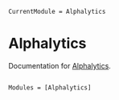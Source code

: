 ```@meta
CurrentModule = Alphalytics
```

# Alphalytics

Documentation for [Alphalytics](https://github.com/georgegee23/Alphalytics.jl).

```@index
```

```@autodocs
Modules = [Alphalytics]
```
